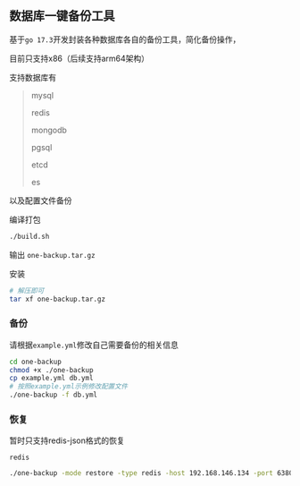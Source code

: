 ## 数据库一键备份工具

基于`go 17.3`开发封装各种数据库各自的备份工具，简化备份操作，

目前只支持x86（后续支持arm64架构）

支持数据库有

>mysql
>
>redis
>
>mongodb
>
>pgsql
>
>etcd
>
>es

以及配置文件备份

编译打包

```bash
./build.sh
```

输出 `one-backup.tar.gz`

安装

```bash
# 解压即可
tar xf one-backup.tar.gz
```

### 备份

请根据`example.yml`修改自己需要备份的相关信息

```bash
cd one-backup
chmod +x ./one-backup
cp example.yml db.yml
# 按照example.yml示例修改配置文件
./one-backup -f db.yml
```

### 恢复

暂时只支持redis-json格式的恢复

`redis`

```bash
./one-backup -mode restore -type redis -host 192.168.146.134 -port 6380 -password xxx -db 0 -src "./dump.json"
```

